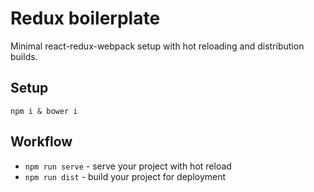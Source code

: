 # Redux boilerplate

Minimal react-redux-webpack setup with hot reloading and distribution builds.


## Setup

`npm i & bower i`

## Workflow

- `npm run serve` - serve your project with hot reload 
- `npm run dist` - build your project for deployment

